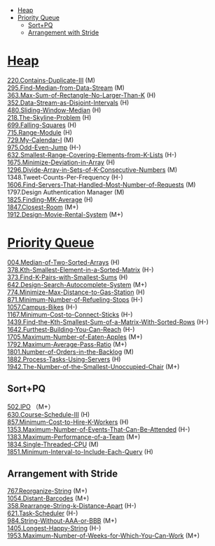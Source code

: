 - [Heap](#heap)
- [Priority Queue](#priority-queue)
  - [Sort+PQ](#sortpq)
  - [Arrangement with Stride](#arrangement-with-stride)

# [Heap](https://github.com/wisdompeak/LeetCode/tree/master/Heap)

[220.Contains-Duplicate-III](https://github.com/wisdompeak/LeetCode/tree/master/Heap/220.Contains-Duplicate-III) \(M\)  
[295.Find-Median-from-Data-Stream](https://github.com/wisdompeak/LeetCode/tree/master/Heap/295.Find-Median-from-Data-Stream) \(M\)  
[363.Max-Sum-of-Rectangle-No-Larger-Than-K](https://github.com/wisdompeak/LeetCode/tree/master/Heap/363.Max-Sum-of-Rectangle-No-Larger-Than-K) \(H\)  
[352.Data-Stream-as-Disjoint-Intervals](https://github.com/wisdompeak/LeetCode/tree/master/Heap/352.Data-Stream-as-Disjoint-Intervals) \(H\)  
[480.Sliding-Window-Median](https://github.com/wisdompeak/LeetCode/blob/master/Heap/480.Sliding-Window-Median) \(H\)  
[218.The-Skyline-Problem](https://github.com/wisdompeak/LeetCode/blob/master/Segment_Tree/218.The-Skyline-Problem) \(H\)  
[699.Falling-Squares](https://github.com/wisdompeak/LeetCode/tree/master/Segment_Tree/699.Falling-Squares) \(H\)  
[715.Range-Module](https://github.com/wisdompeak/LeetCode/tree/master/Segment_Tree/715.Range-Module) \(H\)  
[729.My-Calendar-I](https://github.com/wisdompeak/LeetCode/tree/master/Heap/729.My-Calendar-I) \(M\)  
[975.Odd-Even-Jump](https://github.com/wisdompeak/LeetCode/tree/master/Heap/975.Odd-Even-Jump) \(H-\)  
[632.Smallest-Range-Covering-Elements-from-K-Lists](https://github.com/wisdompeak/LeetCode/tree/master/Heap/632.Smallest-Range-Covering-Elements-from-K-Lists) \(H-\)  
[1675.Minimize-Deviation-in-Array](https://github.com/wisdompeak/LeetCode/tree/master/Heap/1675.Minimize-Deviation-in-Array) \(H\)  
[1296.Divide-Array-in-Sets-of-K-Consecutive-Numbers](https://github.com/wisdompeak/LeetCode/tree/master/Heap/1296.Divide-Array-in-Sets-of-K-Consecutive-Numbers) \(M\)  
1348.Tweet-Counts-Per-Frequency \(H-\)  
[1606.Find-Servers-That-Handled-Most-Number-of-Requests](https://github.com/wisdompeak/LeetCode/tree/master/Heap/1606.Find-Servers-That-Handled-Most-Number-of-Requests) \(M\)  
1797.Design Authentication Manager \(M\)  
[1825.Finding-MK-Average](https://github.com/wisdompeak/LeetCode/tree/master/Heap/1825.Finding-MK-Average) \(H\)  
[1847.Closest-Room](https://github.com/wisdompeak/LeetCode/tree/master/Heap/1847.Closest-Room) \(M+\)  
[1912.Design-Movie-Rental-System](https://github.com/wisdompeak/LeetCode/tree/master/Heap/1912.Design-Movie-Rental-System) \(M+\)

# [Priority Queue](https://github.com/wisdompeak/LeetCode/tree/master/Priority_Queue)

[004.Median-of-Two-Sorted-Arrays](https://github.com/wisdompeak/LeetCode/tree/master/Priority_Queue/004.Median-of-Two-Sorted-Arrays) \(H\)  
[378.Kth-Smallest-Element-in-a-Sorted-Matrix](https://github.com/wisdompeak/LeetCode/tree/master/Priority_Queue/378.Kth-Smallest-Element-in-a-Sorted-Matrix) \(H-\)  
[373.Find-K-Pairs-with-Smallest-Sums](https://github.com/wisdompeak/LeetCode/tree/master/Priority_Queue/373.Find-K-Pairs-with-Smallest-Sums) \(H\)  
[642.Design-Search-Autocomplete-System](https://github.com/wisdompeak/LeetCode/tree/master/Design/642.Design-Search-Autocomplete-System) \(M+\)  
[774.Minimize-Max-Distance-to-Gas-Station](https://github.com/wisdompeak/LeetCode/tree/master/Priority_Queue/774.Minimize-Max-Distance-to-Gas-Station) \(H\)  
[871.Minimum-Number-of-Refueling-Stops](https://github.com/wisdompeak/LeetCode/tree/master/Greedy/871.Minimum-Number-of-Refueling-Stops) \(H-\)  
[1057.Campus-Bikes](https://github.com/wisdompeak/LeetCode/tree/master/Priority_Queue/1057.Campus-Bikes) \(H-\)  
[1167.Minimum-Cost-to-Connect-Sticks](https://github.com/wisdompeak/LeetCode/tree/master/Priority_Queue/1167.Minimum-Cost-to-Connect-Sticks) \(H-\)  
[1439.Find-the-Kth-Smallest-Sum-of-a-Matrix-With-Sorted-Rows](https://github.com/wisdompeak/LeetCode/tree/master/Priority_Queue/1439.Find-the-Kth-Smallest-Sum-of-a-Matrix-With-Sorted-Rows) \(H-\)  
[1642.Furthest-Building-You-Can-Reach](https://github.com/wisdompeak/LeetCode/tree/master/Priority_Queue/1642.Furthest-Building-You-Can-Reach) \(H-\)  
[1705.Maximum-Number-of-Eaten-Apples](https://github.com/wisdompeak/LeetCode/tree/master/Priority_Queue/1705.Maximum-Number-of-Eaten-Apples) \(M+\)  
[1792.Maximum-Average-Pass-Ratio](https://github.com/wisdompeak/LeetCode/tree/master/Priority_Queue/1792.Maximum-Average-Pass-Ratio) \(M+\)  
[1801.Number-of-Orders-in-the-Backlog](https://github.com/wisdompeak/LeetCode/tree/master/Priority_Queue/1801.Number-of-Orders-in-the-Backlog) \(M\)  
[1882.Process-Tasks-Using-Servers](https://github.com/wisdompeak/LeetCode/tree/master/Priority_Queue/1882.Process-Tasks-Using-Servers) \(H\)  
[1942.The-Number-of-the-Smallest-Unoccupied-Chair](https://github.com/wisdompeak/LeetCode/tree/master/Priority_Queue/1942.The-Number-of-the-Smallest-Unoccupied-Chair) \(M+\)

## Sort+PQ

[502.IPO](https://github.com/wisdompeak/LeetCode/blob/master/Priority_Queue/502.IPO/) （M+）  
[630.Course-Schedule-III](https://github.com/wisdompeak/LeetCode/tree/master/Priority_Queue/630.Course-Schedule-III) \(H\)  
[857.Minimum-Cost-to-Hire-K-Workers](https://github.com/wisdompeak/LeetCode/tree/master/Priority_Queue/857.Minimum-Cost-to-Hire-K-Workers) \(H\)  
[1353.Maximum-Number-of-Events-That-Can-Be-Attended](https://github.com/wisdompeak/LeetCode/tree/master/Priority_Queue/1353.Maximum-Number-of-Events-That-Can-Be-Attended) \(H-\)  
[1383.Maximum-Performance-of-a-Team](https://github.com/wisdompeak/LeetCode/tree/master/Priority_Queue/1383.Maximum-Performance-of-a-Team) \(M+\)  
[1834.Single-Threaded-CPU](https://github.com/wisdompeak/LeetCode/tree/master/Priority_Queue/1834.Single-Threaded-CPU) \(M\)  
[1851.Minimum-Interval-to-Include-Each-Query](https://github.com/wisdompeak/LeetCode/tree/master/Priority_Queue/1851.Minimum-Interval-to-Include-Each-Query) \(H\)

## Arrangement with Stride

[767.Reorganize-String](https://github.com/wisdompeak/LeetCode/tree/master/Greedy/767.Reorganize-String) \(M+\)  
[1054.Distant-Barcodes](https://github.com/wisdompeak/LeetCode/tree/master/Greedy/1054.Distant-Barcodes) \(M+\)  
[358.Rearrange-String-k-Distance-Apart](https://github.com/wisdompeak/LeetCode/tree/master/Priority_Queue/358.Rearrange-String-k-Distance-Apart) \(H-\)  
[621.Task-Scheduler](https://github.com/wisdompeak/LeetCode/tree/master/Priority_Queue/621.Task-Scheduler) \(H-\)  
[984.String-Without-AAA-or-BBB](https://github.com/wisdompeak/LeetCode/tree/master/Greedy/984.String-Without-AAA-or-BBB) \(M+\)  
[1405.Longest-Happy-String](https://github.com/wisdompeak/LeetCode/tree/master/Greedy/1405.Longest-Happy-String) \(H-\)  
[1953.Maximum-Number-of-Weeks-for-Which-You-Can-Work](https://github.com/wisdompeak/LeetCode/tree/master/Priority_Queue/1953.Maximum-Number-of-Weeks-for-Which-You-Can-Work) \(M+\)
